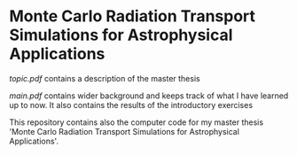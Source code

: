 # Monte Carlo Radiation Transport Simulations for Astrophysical Applications

*topic.pdf* contains a description of the master thesis

*main.pdf* contains wider background and keeps track of what I have learned up to now. It also contains the results of the introductory exercises

This repository contains also the computer code for my master thesis 'Monte Carlo Radiation Transport Simulations for Astrophysical Applications'. 





